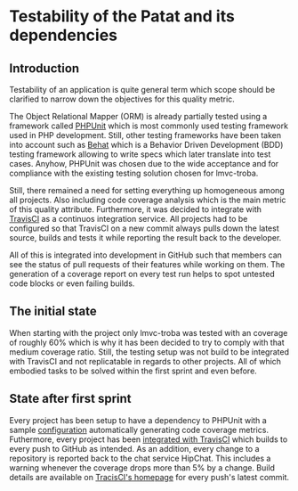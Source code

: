 # Testability of the Patat and its dependencies

## Introduction

Testability of an application is quite general term which scope should be clarified to narrow down the objectives for this quality metric.

The Object Relational Mapper (ORM) is already partially tested using a framework called [PHPUnit](http://phpunit.de/manual/current/en/index.html) which is most commonly used testing framework used in PHP development. Still, other testing frameworks have been taken into account such as [Behat](http://behat.org) which is a Behavior Driven Development (BDD) testing framework allowing to write specs which later translate into test cases.
Anyhow, PHPUnit was chosen due to the wide acceptance and for compliance with the existing testing solution chosen for lmvc-troba.

Still, there remained a need for setting everything up homogeneous among all projects. Also including code coverage analysis which is the main metric of this quality attribute. Furthermore, it was decided to integrate with [TravisCI](http://travis-ci.org) as a continuos integration service. All projects had to be configured so that TravisCI on a new commit always pulls down the latest source, builds and tests it while reporting the result back to the developer.

All of this is integrated into development in GitHub such that members can see the status of pull requests of their features while working on them. The generation of a coverage report on every test run helps to spot untested code blocks or even failing builds.

## The initial state

When starting with the project only lmvc-troba was tested with an coverage of roughly 60% which is why it has been decided to try to comply with that medium coverage ratio.
Still, the testing setup was not build to be integrated with TravisCI and not replicatable in regards to other projects.
All of which embodied tasks to be solved within the first sprint and even before.

## State after first sprint

Every project has been setup to have a dependency to PHPUnit with a sample [configuration](https://github.com/SEP007/lmvc-troba/blob/master/tests/phpunit.xml) automatically generating code coverage metrics. Futhermore, every project has been [integrated with TravisCI](https://github.com/SEP007/lmvc-modules/blob/master/.travis.yml) which builds to every push to GitHub as intended. As an addition, every change to a repository is reported back to the chat service HipChat. This includes a warning whenever the coverage drops more than 5% by a change. Build details are available on [TracisCI's homepage](https://travis-ci.org/SEP007/lmvc-modules/builds) for every push's latest commit.




